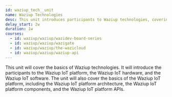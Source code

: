 ```yaml
---
id: waziup_tech__unit
name: Waziup Technologies
desc: This unit introduces participants to Waziup technologies, covering the Waziup IoT platform, hardware, software, architecture, components, and APIs.
delay_start: 2w
duration: 1w
courses:
  - id: waziup/waziup/wazidev-board-series
  - id: waziup/waziup/wazigate
  - id: waziup/waziup/the-wazicloud
  - id: waziup/waziup/waziup-api
---
```


This unit will cover the basics of Waziup technologies. It will introduce the participants to the Waziup IoT platform, the Waziup IoT hardware, and the Waziup IoT software. The unit will also cover the basics of the Waziup IoT platform, including the Waziup IoT platform architecture, the Waziup IoT platform components, and the Waziup IoT platform APIs.

<!-- ![comps](img/comps.png) -->
